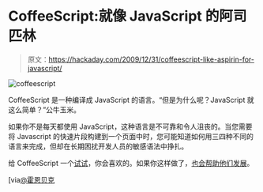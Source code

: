 # CoffeeScript:就像 JavaScript 的阿司匹林

> 原文：<https://hackaday.com/2009/12/31/coffeescript-like-aspirin-for-javascript/>

![](img/b98ccbca0c5e6a9513cdc0ca3a7fb39a.png "coffeescript")

CoffeeScript 是一种编译成 JavaScript 的语言。“但是为什么呢？JavaScript 就这么简单？”公牛玉米。

如果你不是每天都使用 JavaScript，这种语言是不可靠和令人沮丧的。当您需要将 Javascript 的快速片段构建到一个页面中时，您可能知道如何用三四种不同的语言来完成，但却在长期困扰开发人员的敏感语法中挣扎。

给 CoffeeScript 一个[试试](http://jashkenas.github.com/coffee-script/#installation)，你会喜欢的。如果你这样做了，[也会帮助他们发展](http://github.com/jashkenas/coffee-script)。

[via[@霍恩贝克](http://twitter.com/hornbeck/status/7160118465)